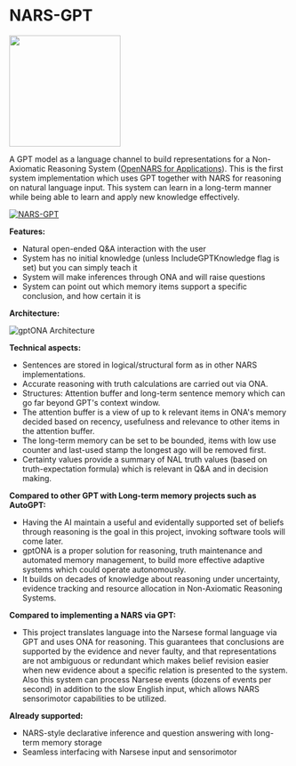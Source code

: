 # NARS-GPT

<img src="https://user-images.githubusercontent.com/8284677/232368549-5337cf02-63fd-43ae-bf15-6ba9935a5419.png" width="200px">

A GPT model as a language channel to build representations for a Non-Axiomatic Reasoning System ([OpenNARS for Applications](https://github.com/opennars/OpenNARS-for-Applications)). This is the first system implementation which uses GPT together with NARS for reasoning on natural language input. This system can learn in a long-term manner while being able to learn and apply new knowledge effectively.

[![NARS-GPT](https://img.youtube.com/vi/l4rklYGbcTo/0.jpg)](https://www.youtube.com/watch?v=l4rklYGbcTo "Integrating GPT and NARS (gptONA)")

**Features:**
- Natural open-ended Q&A interaction with the user
- System has no initial knowledge (unless IncludeGPTKnowledge flag is set) but you can simply teach it
- System will make inferences through ONA and will raise questions
- System can point out which memory items support a specific conclusion, and how certain it is

**Architecture:**

![gptONA Architecture](https://user-images.githubusercontent.com/8284677/234759143-0fc48767-68cd-44fc-800a-fc7023e11f37.png)

**Technical aspects:**
- Sentences are stored in logical/structural form as in other NARS implementations.
- Accurate reasoning with truth calculations are carried out via ONA.
- Structures: Attention buffer and long-term sentence memory which can go far beyond GPT's context window.
- The attention buffer is a view of up to k relevant items in ONA's memory decided based on recency, usefulness and relevance to other items in the attention buffer.
- The long-term memory can be set to be bounded, items with low use counter and last-used stamp the longest ago will be removed first.
- Certainty values provide a summary of NAL truth values (based on truth-expectation formula) which is relevant in Q&A and in decision making.

**Compared to other GPT with Long-term memory projects such as AutoGPT:**

- Having the AI maintain a useful and evidentally supported set of beliefs through reasoning is the goal in this project, invoking software tools will come later.
- gptONA is a proper solution for reasoning, truth maintenance and automated memory management, to build more effective adaptive systems which could operate autonomously.
- It builds on decades of knowledge about reasoning under uncertainty, evidence tracking and resource allocation in Non-Axiomatic Reasoning Systems.

**Compared to implementing a NARS via GPT:**

- This project translates language into the Narsese formal language via GPT and uses ONA for reasoning. This guarantees that conclusions are supported by the evidence and never faulty, and that representations are not ambiguous or redundant which makes belief revision easier when new evidence about a specific relation is presented to the system. Also this system can process Narsese events (dozens of events per second) in addition to the slow English input, which allows NARS sensorimotor capabilities to be utilized.

**Already supported:**
- NARS-style declarative inference and question answering with long-term memory storage
- Seamless interfacing with Narsese input and sensorimotor
